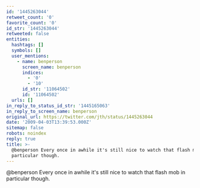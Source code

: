 ```yaml
---
id: '1445263044'
retweet_count: '0'
favorite_count: '0'
id_str: '1445263044'
retweeted: false
entities:
  hashtags: []
  symbols: []
  user_mentions:
    - name: benperson
      screen_name: benperson
      indices:
        - '0'
        - '10'
      id_str: '11064502'
      id: '11064502'
  urls: []
in_reply_to_status_id_str: '1445165063'
in_reply_to_screen_name: benperson
original_url: https://twitter.com/jth/status/1445263044
date: '2009-04-03T13:39:53.000Z'
sitemap: false
robots: noindex
reply: true
title: >-
  @benperson Every once in awhile it's still nice to watch that flash mob in
  particular though.
---
```


@benperson Every once in awhile it's still nice to watch that flash mob in particular though.